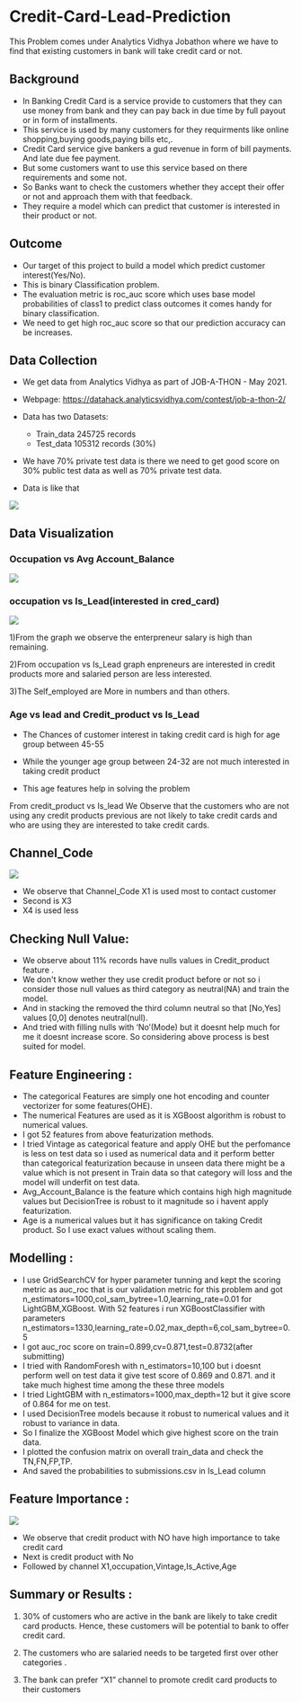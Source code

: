 # Credit-Card-Lead-Prediction
This Problem comes under Analytics Vidhya Jobathon where we have to find that existing customers in bank will take credit card or not.


## Background

- In Banking Credit Card is a service provide to customers that they can use money from bank and they can pay back in due time by full payout or in form of installments.
- This service is used by many customers for they requirments like online shopping,buying goods,paying bills etc,.
- Credit Card service give bankers a gud revenue in form of bill payments. And late due fee payment.
- But some customers want to use this service based on there requirements and some not.
- So Banks want to check the customers whether they accept their offer or not and approach them with that feedback.
- They require a model which can predict that customer is interested in their product or not. 


## Outcome

- Our target of this project to build a model which predict customer interest(Yes/No).
- This is binary Classification problem.
- The evaluation metric is roc_auc score which uses base model probabilities of class1 to predict class outcomes it comes handy for binary classification.
- We need to get high roc_auc score so that our prediction accuracy can be increases.

## Data Collection

- We get data from Analytics Vidhya as part of JOB-A-THON - May 2021.
- Webpage: https://datahack.analyticsvidhya.com/contest/job-a-thon-2/
- Data has two Datasets:
   - Train_data 245725 records
   - Test_data 105312 records (30%)

- We have 70% private test data is there we need to get good score on 30% public test data as well as 70% private test data.
- Data is like that

![](https://raw.githubusercontent.com/govind527/Analytics-Vidhya-Jobathon-May-2021-Credit-Card-Lead-Prediction/main/Images/Picture1.png)


## Data Visualization

### Occupation vs Avg Account_Balance 
![](https://raw.githubusercontent.com/govind527/Analytics-Vidhya-Jobathon-May-2021-Credit-Card-Lead-Prediction/main/Images/Picture2.png)
### occupation vs Is_Lead(interested in cred_card)
![](https://raw.githubusercontent.com/govind527/Analytics-Vidhya-Jobathon-May-2021-Credit-Card-Lead-Prediction/main/Images/Picture3.png)

1)From the graph we observe the enterpreneur salary is high than remaining.

2)From occupation vs Is_Lead graph enpreneurs are interested in credit products more and salaried person are less interested.

3)The Self_employed are More in numbers and than others.

### Age vs lead and Credit_product vs Is_Lead

- The Chances of customer interest in taking credit card is high for age group between 45-55

- While the younger age group between 24-32 are not much interested in taking credit product 

- This age features help in solving the problem

From credit_product vs Is_lead We Observe that the customers who are not using any credit products previous are not likely to take credit cards and who are using they are interested to take credit cards.

## Channel_Code
![](https://raw.githubusercontent.com/govind527/Analytics-Vidhya-Jobathon-May-2021-Credit-Card-Lead-Prediction/main/Images/Picture4.png)

- We observe that Channel_Code X1 is used most to contact customer
- Second is X3
- X4 is used less


## Checking Null Value:
- We observe about 11% records have nulls values in Credit_product feature .
- We don't know wether they use credit product before or not so i consider those null values as third category as neutral(NA) and train the model.
- And in stacking the removed the third column neutral so that [No,Yes] values [0,0] denotes neutral(null).
- And tried with filling nulls with ‘No’(Mode) but it doesnt help much for me it doesnt increase score. So considering above process is best suited for model. 

## Feature Engineering :

- The categorical Features are simply one hot encoding and counter vectorizer for some features(OHE).
- The numerical Features are used as it is XGBoost algorithm is robust to numerical values.
- I got 52 features from above featurization methods.
- I tried Vintage as categorical feature and apply OHE but the perfomance is less on test data so i used as numerical data and it perform better than categorical featurization because in unseen data there might be a value which is not present in Train data so that category will loss and the model will underfit on test data.
- Avg_Account_Balance is the feature which contains high high magnitude values but DecisionTree is robust to it magnitude so i havent apply featurization.
- Age is a numerical values but it has significance on taking Credit product. So I use exact values without scaling them. 

## Modelling :

- I use GridSearchCV for hyper parameter tunning and kept the scoring metric as auc_roc that is our validation metric for this problem and got n_estimators=1000,col_sam_bytree=1.0,learning_rate=0.01 for LightGBM,XGBoost. With 52 features i run XGBoostClassifier with parameters n_estimators=1330,learning_rate=0.02,max_depth=6,col_sam_bytree=0.5
- I got auc_roc score on train=0.899,cv=0.871,test=0.8732(after submitting)
- I tried with RandomForesh with n_estimators=10,100 but i doesnt perform well on test data it give test score of 0.869 and 0.871. and it take much highest time among the these three models
- I tried LightGBM with n_estimators=1000,max_depth=12 but it give score of 0.864 for me on test.
- I used DecisionTree models because it robust to numerical values and it robust to variance in data.
- So I finalize the XGBoost Model which give highest score on the train data. 
- I plotted the confusion matrix on overall train_data and check the TN,FN,FP,TP.
- And saved the probabilities to submissions.csv in Is_Lead column

## Feature Importance :

![](https://raw.githubusercontent.com/govind527/Analytics-Vidhya-Jobathon-May-2021-Credit-Card-Lead-Prediction/main/Images/Picture5.png)

- We observe that credit product with NO have high importance to take credit card
- Next is credit product with No
- Followed by channel X1,occupation,Vintage,Is_Active,Age


## Summary or Results :

1. 30% of customers who are active in the bank are likely to take credit card products. Hence, these   customers will be potential to bank to offer credit card.

2. The customers who are salaried needs to be targeted first over other categories .

3. The bank can prefer “X1” channel to promote credit card products to their customers


